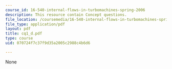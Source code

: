 ```yaml
---
course_id: 16-540-internal-flows-in-turbomachines-spring-2006
description: This resource contain Concept questions.
file_location: /coursemedia/16-540-internal-flows-in-turbomachines-spring-2006/070724f7c37f9d35a2005c2988c4b6d6_cq1_d.pdf
file_type: application/pdf
layout: pdf
title: cq1_d.pdf
type: course
uid: 070724f7c37f9d35a2005c2988c4b6d6

---
```

None